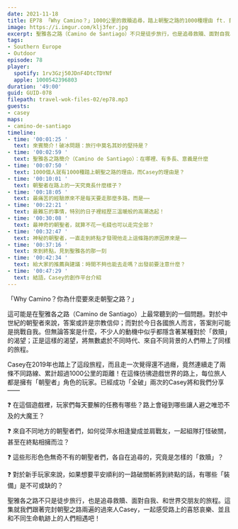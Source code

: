 ```yaml
---
date: 2021-11-18
title: EP78 「Why Camino？」1000公里的救贖追尋，踏上朝聖之路的1000種理由 ft. 凱西女孩去旅行 Casey
image: https://i.imgur.com/klj3fer.jpg
excerpt: 聖雅各之路（Camino de Santiago）不只是徒步旅行，也是追尋救贖、面對自我、和世界交朋友的旅程。路上的朝聖者們究竟在追尋怎樣的救贖？朝聖者的一天長什麼樣子？路上碰到了哪些神奇的人？這集就我們跟著完封朝聖之路兩遍的過來人Casey，一起感受路上的喜怒哀樂、並且和不同生命軌跡上的人們相遇吧！
tags:
- Southern Europe
- Outdoor
episode: 78
player:
  spotify: 1rv3Gzj50JDnF4DtcTDYNf
  apple: 1000542396803
duration: '49:00'
guid: GUID-078
filepath: travel-wok-files-02/ep78.mp3
guests:
- casey
maps:
- camino-de-santiago
timeline:
- time: '00:01:25 '
  text: 來賓簡介！破冰問題：旅行中莫名其妙的堅持是？
- time: '00:02:59 '
  text: 聖雅各之路簡介（Camino de Santiago）：在哪裡、有多長、意義是什麼
- time: '00:07:50 '
  text: 1000個人就有1000種踏上朝聖之路的理由，而Casey的理由是？
- time: '00:10:01 '
  text: 朝聖者在路上的一天究竟長什麼樣子？
- time: '00:18:05 '
  text: 最痛苦的經驗原來不是每天要走那麼多路，而是⋯⋯
- time: '00:22:21 '
  text: 最難忘的事情，特別的日子裡經歷三溫暖般的高潮迭起！
- time: '00:30:08 '
  text: 最神奇的朝聖者，就算不花一毛錢也可以走完全部？
- time: '00:32:47 '
  text: 神秘的朝聖者，一直走到終點才發現他走上這條路的原因原來是⋯⋯
- time: '00:37:16 '
  text: 來到終點，見到聖雅各的那一刻
- time: '00:42:34 '
  text: 給大家的推薦與建議：時間不夠也能去走嗎？出發前要注意什麼？
- time: '00:47:29 '
  text: 結語，Casey的創作平台介紹
---
```


「Why Camino？你為什麼要來走朝聖之路？」

這可能是在聖雅各之路（Camino de Santiago）上最常聽到的一個問題。對於中世紀的朝聖者來說，答案或許是宗教信仰；而對於今日各國旅人而言，答案則可能是挑戰自我。但無論答案是什麼，不少人的動機中似乎都隱含著某種對於「救贖」的渴望；正是這樣的渴望，將無數處於不同時代、來自不同背景的人們帶上了同樣的旅程。

Casey在2019年也踏上了這段旅程，而且走一次覺得還不過癮，竟然連續走了兩條不同路線、累計超過1000公里的距離！在這條彷彿遊戲世界的路上，每位旅人都是擁有「朝聖者」角色的玩家。已經成功「全破」兩次的Casey將和我們分享——

❓ 在這個遊戲裡，玩家們每天要解的任務有哪些？路上會碰到哪些讓人避之唯恐不及的大魔王？

❓ 來自不同地方的朝聖者們，如何從萍水相逢變成並肩戰友，一起組隊打怪破關，甚至在終點相擁而泣？

❓ 這些形形色色無奇不有的朝聖者們，各自在追尋的，究竟是怎樣的「救贖」？

❓ 對於新手玩家來說，如果想要平安順利的一路破關斬將到終點的話，有哪些「裝備」是不可或缺的？

聖雅各之路不只是徒步旅行，也是追尋救贖、面對自我、和世界交朋友的旅程。這集就我們跟著完封朝聖之路兩遍的過來人Casey，一起感受路上的喜怒哀樂、並且和不同生命軌跡上的人們相遇吧！

